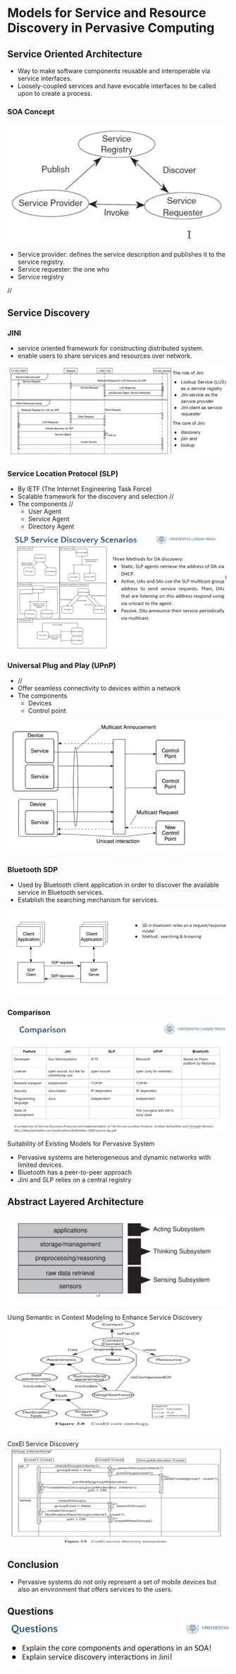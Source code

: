 # Models for Service and Resource Discovery in Pervasive Computing

## Service Oriented Architecture
- Way to make software components reusable and interoperable via service interfaces. 
- Loosely-coupled services and have evocable interfaces to be called upon to create a process.

### SOA Concept
![](attachments/Pasted%20image%2020220224135438.png)

- Service provider: defines the service description and publishes it to the service registry.
- Service requester: the one who
- Service registry

//

## Service Discovery
### JINI
- service oriented framework for constructing distributed system.
- enable users to share services and resources over network.

![](attachments/Pasted%20image%2020220224135932.png)

### Service Location Protocol (SLP)
- By IETF (The Internet Engineering Task Force)
- Scalable framework for the discovery and selection //
- The components //
	- User Agent
	- Service Agent
	- Directory Agent

![](attachments/Pasted%20image%2020220224140300.png)

### Universal Plug and Play (UPnP)
- //
- Offer seamless connectivity to devices within a network
- The components
	- Devices
	- Control point

![](attachments/Pasted%20image%2020220224140603.png)

### Bluetooth SDP
- Used by Bluetooth client application in order to discover the available service in Bluetooth services.
- Establish the searching mechanism for services.

![](attachments/Pasted%20image%2020220224140837.png)

### Comparison
![](attachments/Pasted%20image%2020220224141014.png)

Suitability of Existing Models for Pervasive System
- Pervasive systems are heterogeneous and dynamic networks with limited devices.
- Bluetooth has a peer-to-peer approach
- Jini and SLP relies on a central registry

## Abstract Layered Architecture
![](attachments/Pasted%20image%2020220224141723.png)

Using Semantic in Context Modeling to Enhance Service Discovery
![](attachments/Pasted%20image%2020220224141931.png)

CoxEl Service Discovery
![](attachments/Pasted%20image%2020220224142112.png)

## Conclusion
- Pervasive systems do not only represent a set of mobile devices but also an environment that offers services to the users.

## Questions

![](attachments/Pasted%20image%2020220224142508.png)